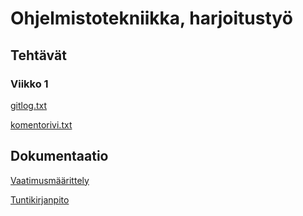 # Ohjelmistotekniikka, harjoitustyö

## Tehtävät

### Viikko 1

[gitlog.txt](https://github.com/lautsar/ot-ht-2020/blob/master/laskarit/viikko1/gitlog.txt)

[komentorivi.txt](https://github.com/lautsar/ot-ht-2020/blob/master/laskarit/viikko1/komentorivi.txt)

## Dokumentaatio
[Vaatimusmäärittely](ot-ht-2020/dokumentointi/vaatimusmaarittely.md)

[Tuntikirjanpito](ot-ht-2020/dokumentointi/tuntikirjanpito.md)

